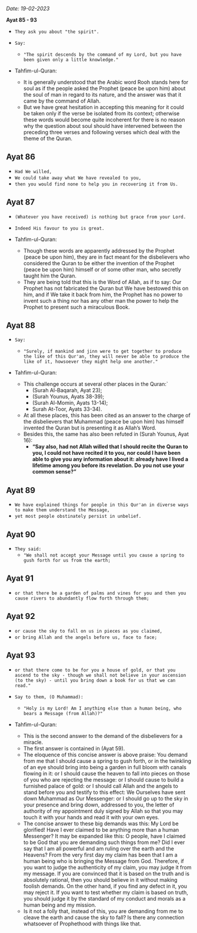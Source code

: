 *Date: 19-02-2023*

**Ayat 85 - 93**

- `They ask you about "the spirit".`
- `Say:`
  - `"The spirit descends by the command of my Lord, but you have been given only a little knowledge."`

- Tahfim-ul-Quran:
  - It is generally understood that the Arabic word Rooh stands here for soul as if the people asked the Prophet (peace be upon him) about the soul of man in regard to its nature, and the answer was that it came by the command of Allah.
  - But we have great hesitation in accepting this meaning for it could be taken only if the verse be isolated from its context; otherwise these words would become quite incoherent for there is no reason why the question about soul should have intervened between the preceding three verses and following verses which deal with the theme of the Quran.


## Ayat 86

- `Had We willed,`
- `We could take away what We have revealed to you,`
- `then you would find none to help you in recovering it from Us.`

## Ayat 87

- `(Whatever you have received) is nothing but grace from your Lord.`
- `Indeed His favour to you is great.`

- Tahfim-ul-Quran:
  - Though these words are apparently addressed by the Prophet (peace be upon him), they are in fact meant for the disbelievers who considered the Quran to be either the invention of the Prophet (peace be upon him) himself or of some other man, who secretly taught him the Quran. 
  - They are being told that this is the Word of Allah, as if to say: Our Prophet has not fabricated the Quran but We have bestowed this on him, and if We take it back from him, the Prophet has no power to invent such a thing nor has any other man the power to help the Prophet to present such a miraculous Book.

## Ayat 88

- `Say:`
  - `"Surely, if mankind and jinn were to get together to produce the like of this Qur'an, they will never be able to produce the like of it, howsoever they might help one another."`

- Tahfim-ul-Quran:
  - This challenge occurs at several other places in the Quran:`
    - (Surah Al-Baqarah, Ayat 23);
    - (Surah Younus, Ayats 38-39);
    - (Surah Al-Momin, Ayats 13-14);
    - Surah At-Toor, Ayats 33-34).
  - At all these places, this has been cited as an answer to the charge of the disbelievers that Muhammad (peace be upon him) has himself invented the Quran but is presenting it as Allah’s Word.
  - Besides this, the same has also been refuted in (Surah Younus, Ayat 16):
    - **“Say also, had not Allah willed that I should recite the Quran to you, I could not have recited it to you, nor could I have been able to give you any information about it: already have I lived a lifetime among you before its revelation. Do you not use your common sense?”**

## Ayat 89

- `We have explained things for people in this Qur'an in diverse ways to make them understand the Message,`
- `yet most people obstinately persist in unbelief.`

## Ayat 90

- `They said:`
  - `"We shall not accept your Message until you cause a spring to gush forth for us from the earth;`

## Ayat 91

- `or that there be a garden of palms and vines for you and then you cause rivers to abundantly flow forth through them;`

## Ayat 92

- `or cause the sky to fall on us in pieces as you claimed,`
- `or bring Allah and the angels before us, face to face;`

## Ayat 93

- `or that there come to be for you a house of gold, or that you ascend to the sky - though we shall not believe in your ascension (to the sky) - until you bring down a book for us that we can read."`
- `Say to them, (O Muhammad):`   
  - `"Holy is my Lord! Am I anything else than a human being, who bears a Message (from Allah)?"`

- Tahfim-ul-Quran:
  - This is the second answer to the demand of the disbelievers for a miracle.
  - The first answer is contained in (Ayat 59).
  - The eloquence of this concise answer is above praise: You demand from me that I should cause a spring to gush forth, or in the twinkling of an eye should bring into being a garden in full bloom with canals flowing in it: or I should cause the heaven to fall into pieces on those of you who are rejecting the message: or I should cause to build a furnished palace of gold: or I should call Allah and the angels to stand before you and testify to this effect: We Ourselves have sent down Muhammad as Our Messenger: or I should go up to the sky in your presence and bring down, addressed to you, the letter of authority of my appointment duly signed by Allah so that you may touch it with your hands and read it with your own eyes.
  - The concise answer to these big demands was this: My Lord be glorified! Have I ever claimed to be anything more than a human Messenger? It may be expanded like this: O people, have I claimed to be God that you are demanding such things from me? Did I ever say that I am all powerful and am ruling over the earth and the Heavens? From the very first day my claim has been that I am a human being who is bringing the Message from God. Therefore, if you want to judge the authenticity of my claim, you may judge it from my message. If you are convinced that it is based on the truth and is absolutely rational, then you should believe in it without making foolish demands. On the other hand, if you find any defect in it, you may reject it. If you want to test whether my claim is based on truth, you should judge it by the standard of my conduct and morals as a human being and my mission.
  - Is it not a folly that, instead of this, you are demanding from me to cleave the earth and cause the sky to fall? Is there any connection whatsoever of Prophethood with things like that.